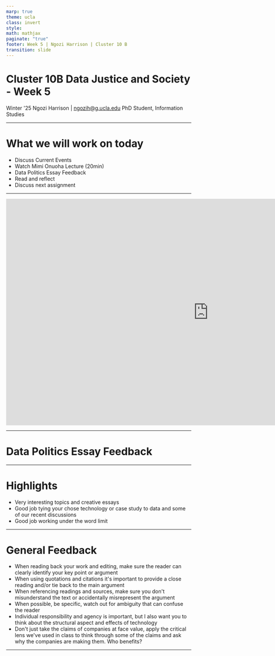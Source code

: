 ```yaml
---
marp: true
theme: ucla
class: invert
style: 
math: mathjax
paginate: "true"
footer: Week 5 | Ngozi Harrison | Cluster 10 B
transition: slide
---
```

# Cluster 10B Data Justice and Society - Week 5

Winter '25
Ngozi Harrison | ngozih@g.ucla.edu
PhD Student, Information Studies

---
# What we will work on today
- Discuss Current Events
- Watch Mimi Onuoha Lecture (20min)
- Data Politics Essay Feedback
- Read and reflect
- Discuss next assignment


---
<iframe width="1100" height="615" src="https://www.youtube.com/embed/Ne8rIQoHTb4?si=rIi-c04bS0vq5Thy" title="YouTube video player" frameborder="0" allow="accelerometer; autoplay; clipboard-write; encrypted-media; gyroscope; picture-in-picture; web-share" referrerpolicy="strict-origin-when-cross-origin" allowfullscreen></iframe>

---

 # Data Politics Essay Feedback

---
# Highlights
- Very interesting topics and creative essays
- Good job tying your chose technology or case study to data and some of our recent discussions
- Good job working under the word limit

---
# General Feedback
- When reading back your work and editing, make sure the reader can clearly identify your key point or argument
- When using quotations and citations it's important to provide a close reading and/or tie back to the main argument
- When referencing readings and sources, make sure you don't misunderstand the text or accidentally misrepresent the argument
- When possible, be specific, watch out for ambiguity that can confuse the reader
- Individual responsibility and agency is important, but I also want you to think about the structural aspect and effects of technology
- Don't just take the claims of companies at face value, apply the critical lens we've used in class to think through some of the claims and ask why the companies are making them. Who benefits?

---


